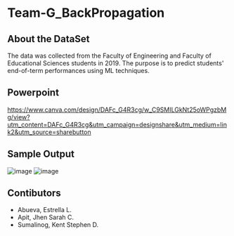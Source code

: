 # Team-G_BackPropagation

## About the DataSet
The data was collected from the Faculty of Engineering and Faculty of Educational Sciences students in 2019. The purpose is to predict students' end-of-term performances using ML techniques.

## Powerpoint
https://www.canva.com/design/DAFc_G4R3cg/w_C9SMILGkNt25oWPgzbMg/view?utm_content=DAFc_G4R3cg&utm_campaign=designshare&utm_medium=link2&utm_source=sharebutton

## Sample Output
![image](https://user-images.githubusercontent.com/111746868/224552401-906db7fb-4257-4c83-9b37-3be6273f3670.png)
![image](https://user-images.githubusercontent.com/111742763/224549320-016430b2-988a-4219-ba89-83691ed637ee.png)

## Contibutors
* Abueva, Estrella L.
* Apit, Jhen Sarah C.
* Sumalinog, Kent Stephen D.
